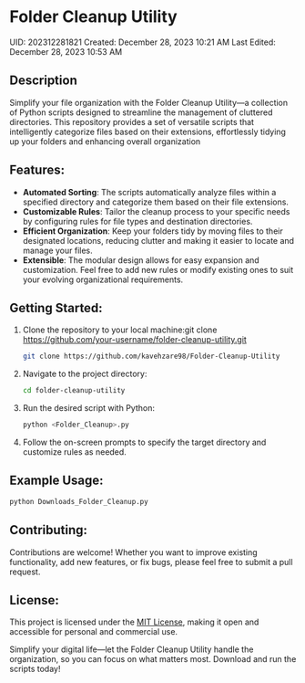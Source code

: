 # Folder Cleanup Utility

UID: 202312281821
Created: December 28, 2023 10:21 AM
Last Edited: December 28, 2023 10:53 AM

## Description

Simplify your file organization with the Folder Cleanup Utility—a collection of Python scripts designed to streamline the management of cluttered directories. This repository provides a set of versatile scripts that intelligently categorize files based on their extensions, effortlessly tidying up your folders and enhancing overall organization

## Features:

- **Automated Sorting**: The scripts automatically analyze files within a specified directory and categorize them based on their file extensions.
- **Customizable Rules**: Tailor the cleanup process to your specific needs by configuring rules for file types and destination directories.
- **Efficient Organization**: Keep your folders tidy by moving files to their designated locations, reducing clutter and making it easier to locate and manage your files.
- **Extensible**: The modular design allows for easy expansion and customization. Feel free to add new rules or modify existing ones to suit your evolving organizational requirements.

## Getting Started:

1. Clone the repository to your local machine:git clone <https://github.com/your-username/folder-cleanup-utility.git>

    
    ```bash
    git clone https://github.com/kavehzare98/Folder-Cleanup-Utility
    ```
    
2. Navigate to the project directory:
    
    ```bash
    cd folder-cleanup-utility
    
    ```
    
3. Run the desired script with Python:
    
    ```bash
    python <Folder_Cleanup>.py
    
    ```
    
4. Follow the on-screen prompts to specify the target directory and customize rules as needed.

## Example Usage:

```bash
python Downloads_Folder_Cleanup.py

```

## Contributing:

Contributions are welcome! Whether you want to improve existing functionality, add new features, or fix bugs, please feel free to submit a pull request.

## License:

This project is licensed under the [MIT License](notion://www.notion.so/LICENSE), making it open and accessible for personal and commercial use.

Simplify your digital life—let the Folder Cleanup Utility handle the organization, so you can focus on what matters most. Download and run the scripts today!

##

